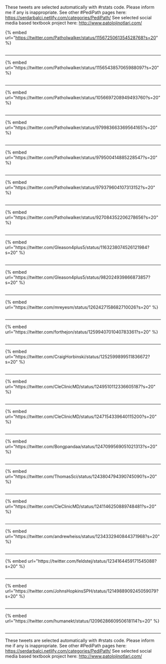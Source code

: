 

These tweets are selected automatically with #rstats code. Please inform me if any is inappropriate.
See other #PediPath pages here: https://serdarbalci.netlify.com/categories/PediPath/ 
See selected social media based textbook project here: http://www.patolojinotlari.com/

{% embed url="https://twitter.com/Patholwalker/status/1156725061354528768?s=20" %}<br>
<br>
<hr>
{% embed url="https://twitter.com/Patholwalker/status/1156543857065988097?s=20" %}<br>
<br>
<hr>
{% embed url="https://twitter.com/Patholwalker/status/1056697208949493760?s=20" %}<br>
<br>
<hr>
{% embed url="https://twitter.com/Patholwalker/status/979983663369564165?s=20" %}<br>
<br>
<hr>
{% embed url="https://twitter.com/Patholwalker/status/979500414885228547?s=20" %}<br>
<br>
<hr>
{% embed url="https://twitter.com/Patholwalker/status/979379604107313152?s=20" %}<br>
<br>
<hr>
{% embed url="https://twitter.com/Patholwalker/status/927084352206278656?s=20" %}<br>
<br>
<hr>
{% embed url="https://twitter.com/Gleason4plus5/status/1163238074526121984?s=20" %}<br>
<br>
<hr>
{% embed url="https://twitter.com/Gleason4plus5/status/982024939866873857?s=20" %}<br>
<br>
<hr>
{% embed url="https://twitter.com/mreyesm/status/1262427158682710026?s=20" %}<br>
<br>
<hr>
{% embed url="https://twitter.com/forthejon/status/1259940701040783361?s=20" %}<br>
<br>
<hr>
{% embed url="https://twitter.com/CraigHorbinski/status/1252599899511836672?s=20" %}<br>
<br>
<hr>
{% embed url="https://twitter.com/CleClinicMD/status/1249510112336605187?s=20" %}<br>
<br>
<hr>
{% embed url="https://twitter.com/CleClinicMD/status/1247154339640115200?s=20" %}<br>
<br>
<hr>
{% embed url="https://twitter.com/Bongpandaa/status/1247099569051021313?s=20" %}<br>
<br>
<hr>
{% embed url="https://twitter.com/ThomasSci/status/1243804794390745090?s=20" %}<br>
<br>
<hr>
{% embed url="https://twitter.com/CleClinicMD/status/1241146250889748481?s=20" %}<br>
<br>
<hr>
{% embed url="https://twitter.com/andrewheiss/status/1234332940844371968?s=20" %}<br>
<br>
<hr>
{% embed url="https://twitter.com/feldstej/status/1234164459171545088?s=20" %}<br>
<br>
<hr>
{% embed url="https://twitter.com/JohnsHopkinsSPH/status/1214988909245059079?s=20" %}<br>
<br>
<hr>
{% embed url="https://twitter.com/humanekt/status/1209628660950618114?s=20" %}<br>
<br>
<hr>


These tweets are selected automatically with #rstats code. Please inform me if any is inappropriate.
See other #PediPath pages here: https://serdarbalci.netlify.com/categories/PediPath/ 
See selected social media based textbook project here: http://www.patolojinotlari.com/
